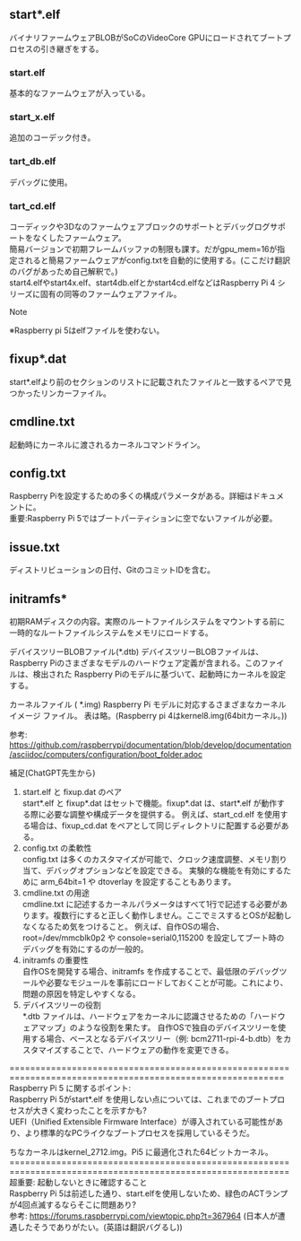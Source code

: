 ## start*.elf
バイナリファームウェアBLOBがSoCのVideoCore GPUにロードされてブートプロセスの引き継ぎをする。
### start.elf<br>
  基本的なファームウェアが入っている。<br>
### start_x.elf<br>
  追加のコーデック付き。<br>
### tart_db.elf<br>
  デバッグに使用。<br>
### tart_cd.elf<br>
  コーディックや3Dなのファームウェアブロックのサポートとデバッグログサポートをなくしたファームウェア。<br>
  簡易バージョンで初期フレームバッファの制限も課す。だがgpu_mem=16が指定されると簡易ファームウェアがconfig.txtを自動的に使用する。(ここだけ翻訳のバグがあっため自己解釈で。)<br>
start4.elfやstart4x.elf、start4db.elfとかstart4cd.elfなどはRaspberry Pi 4 シリーズに固有の同等のファームウェアファイル。<br>


> [!NOTE]
> ※Raspberry pi 5はelfファイルを使わない。

## fixup*.dat
start*.elfより前のセクションのリストに記載されたファイルと一致するペアで見つかったリンカーファイル。

## cmdline.txt
起動時にカーネルに渡されるカーネルコマンドライン。

## config.txt
Raspberry Piを設定するための多くの構成パラメータがある。詳細はドキュメントに。<br>
重要:Raspberry Pi 5ではブートパーティションに空でないファイルが必要。

## issue.txt
ディストリビューションの日付、GitのコミットIDを含む。

## initramfs*
初期RAMディスクの内容。実際のルートファイルシステムをマウントする前に一時的なルートファイルシステムをメモリにロードする。

デバイスツリーBLOBファイル(*.dtb)
デバイスツリーBLOBファイルは、Raspberry Piのさまざまなモデルのハードウェア定義が含まれる。このファイルは、検出された Raspberry Piのモデルに基づいて、起動時にカーネルを設定する。

カーネルファイル ( *.img)
Raspberry Pi モデルに対応するさまざまなカーネルイメージ ファイル。
表は略。(Raspberry pi 4はkernel8.img(64bitカーネル。))

参考:
https://github.com/raspberrypi/documentation/blob/develop/documentation/asciidoc/computers/configuration/boot_folder.adoc

補足(ChatGPT先生から)
1. start.elf と fixup.dat のペア<br>
    start*.elf と fixup*.dat はセットで機能。fixup*.dat は、start*.elf が動作する際に必要な調整や構成データを提供する。
    例えば、start_cd.elf を使用する場合は、fixup_cd.dat をペアとして同じディレクトリに配置する必要がある。
2. config.txt の柔軟性<br>
    config.txt は多くのカスタマイズが可能で、クロック速度調整、メモリ割り当て、デバッグオプションなどを設定できる。
    実験的な機能を有効にするために arm_64bit=1 や dtoverlay を設定することもあります。
3. cmdline.txt の用途<br>
    cmdline.txt に記述するカーネルパラメータはすべて1行で記述する必要があります。複数行にすると正しく動作しません。ここでミスするとOSが起動しなくなるため気をつけること。
    例えば、自作OSの場合、root=/dev/mmcblk0p2 や console=serial0,115200 を設定してブート時のデバッグを有効にするのが一般的。
4. initramfs の重要性<br>
    自作OSを開発する場合、initramfs を作成することで、最低限のデバッグツールや必要なモジュールを事前にロードしておくことが可能。これにより、問題の原因を特定しやすくなる。
5. デバイスツリーの役割<br>
    *.dtb ファイルは、ハードウェアをカーネルに認識させるための「ハードウェアマップ」のような役割を果たす。
    自作OSで独自のデバイスツリーを使用する場合、ベースとなるデバイスツリー（例: bcm2711-rpi-4-b.dtb）をカスタマイズすることで、ハードウェアの動作を変更できる。<br>

===========================================================================================================<br>
Raspberry Pi 5 に関するポイント:<br>
Raspberry Pi 5がstart*.elf を使用しない点については、これまでのブートプロセスが大きく変わったことを示すかも?<br>
UEFI（Unified Extensible Firmware Interface）が導入されている可能性があり、より標準的なPCライクなブートプロセスを採用しているそうだ。

ちなカーネルはkernel_2712.img。Pi5 に最適化された64ビットカーネル。
============================================================================================================<br>
超重要: 起動しないときに確認すること<br>
Raspberry Pi 5は前述した通り、start.elfを使用しないため、緑色のACTランプが4回点滅するならそこに問題あり?<br>
参考:
https://forums.raspberrypi.com/viewtopic.php?t=367964 (日本人が遭遇したそうでありがたい。(英語は翻訳バグるし))
